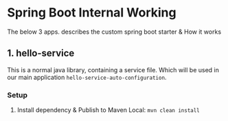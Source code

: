 # Spring Boot Internal Working

The below 3 apps. describes the custom spring boot starter & How it works

## 1. hello-service
This is a normal java library, containing a service file. Which will be used in our main application `hello-service-auto-configuration`.

### Setup
1. Install dependency & Publish to Maven Local: `mvn clean install`